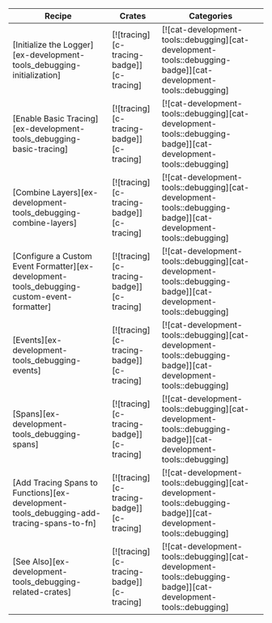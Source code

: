 | Recipe | Crates | Categories |
|--------|--------|------------|
| [Initialize the Logger][ex-development-tools_debugging-initialization] | [![tracing][c-tracing-badge]][c-tracing] | [![cat-development-tools::debugging][cat-development-tools::debugging-badge]][cat-development-tools::debugging] |
| [Enable Basic Tracing][ex-development-tools_debugging-basic-tracing] | [![tracing][c-tracing-badge]][c-tracing] | [![cat-development-tools::debugging][cat-development-tools::debugging-badge]][cat-development-tools::debugging] |
| [Combine Layers][ex-development-tools_debugging-combine-layers] | [![tracing][c-tracing-badge]][c-tracing] | [![cat-development-tools::debugging][cat-development-tools::debugging-badge]][cat-development-tools::debugging] |
| [Configure a Custom Event Formatter][ex-development-tools_debugging-custom-event-formatter] | [![tracing][c-tracing-badge]][c-tracing] | [![cat-development-tools::debugging][cat-development-tools::debugging-badge]][cat-development-tools::debugging] |
| [Events][ex-development-tools_debugging-events] | [![tracing][c-tracing-badge]][c-tracing] | [![cat-development-tools::debugging][cat-development-tools::debugging-badge]][cat-development-tools::debugging] |
| [Spans][ex-development-tools_debugging-spans] | [![tracing][c-tracing-badge]][c-tracing] | [![cat-development-tools::debugging][cat-development-tools::debugging-badge]][cat-development-tools::debugging] |
| [Add Tracing Spans to Functions][ex-development-tools_debugging-add-tracing-spans-to-fn] | [![tracing][c-tracing-badge]][c-tracing] | [![cat-development-tools::debugging][cat-development-tools::debugging-badge]][cat-development-tools::debugging] |
| [See Also][ex-development-tools_debugging-related-crates] | [![tracing][c-tracing-badge]][c-tracing] | [![cat-development-tools::debugging][cat-development-tools::debugging-badge]][cat-development-tools::debugging] |

<div class="hidden">
</div>
